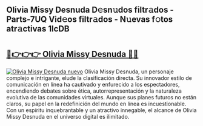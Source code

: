 ## Olivia Missy Desnuda D𝚎sn𝚞dos filtr𝚊dos - Parts-7UQ Vid𝚎os filtr𝚊dos - N𝚞evas f𝚘tos atr𝚊ctivas 1lcDB

# <h2><a href="http://mbawfh.tromn.icu/?c=Olivia+Missy+Desnuda">🔗👉👉👉 Olivia Missy Desnuda 🔗🔗</a></h2>

[![Olivia Missy Desnuda nuevo](https://i.imgur.com/pEAQMta.gif)](http://mbawfh.tromn.icu/?c=Olivia+Missy+Desnuda)
Olivia Missy Desnuda, un personaje complejo e intrigante, elude la clasificación directa. Su innovador estilo de comunicación en línea ha cautivado y enfurecido a los espectadores, encendiendo debates sobre ética, autorrepresentación y la naturaleza evolutiva de las comunidades virtuales. Aunque sus planes futuros no están claros, su papel en la redefinición del mundo en línea es incuestionable. Con un espíritu inquebrantable y un atractivo innegable, el alcance de Olivia Missy Desnuda en el universo digital es ilimitado.

